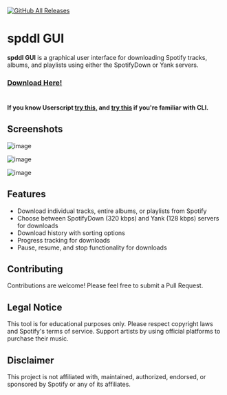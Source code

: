 [![GitHub All Releases](https://img.shields.io/github/downloads/afkarxyz/spddl-GUI/total?style=for-the-badge)](https://github.com/afkarxyz/spddl-GUI/releases)

# spddl GUI

**spddl GUI** is a graphical user interface for downloading Spotify tracks, albums, and playlists using either the SpotifyDown or Yank servers.
### [Download Here!](https://github.com/afkarxyz/spddl-GUI/releases/download/spddl/spddl_gui.exe)
#
#### If you know Userscript [try this,](https://github.com/afkarxyz/Yank-Userscript) and [try this](https://github.com/afkarxyz/spddl) if you're familiar with CLI.

## Screenshots

![image](https://github.com/user-attachments/assets/82be0945-bfaf-442a-9303-c569e84b20ff)

![image](https://github.com/user-attachments/assets/0fe86954-dd73-41c0-b523-d1a311fb3728)

![image](https://github.com/user-attachments/assets/d17e7f12-af02-4bd7-93b5-6872464f7522)

## Features

- Download individual tracks, entire albums, or playlists from Spotify
- Choose between SpotifyDown (320 kbps) and Yank (128 kbps) servers for downloads
- Download history with sorting options
- Progress tracking for downloads
- Pause, resume, and stop functionality for downloads

## Contributing

Contributions are welcome! Please feel free to submit a Pull Request.

## Legal Notice

This tool is for educational purposes only. Please respect copyright laws and Spotify's terms of service. Support artists by using official platforms to purchase their music.

## Disclaimer

This project is not affiliated with, maintained, authorized, endorsed, or sponsored by Spotify or any of its affiliates.
